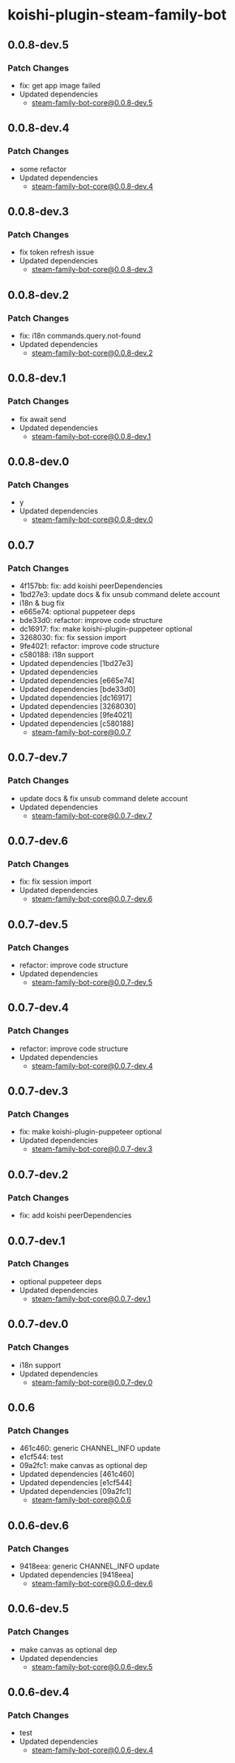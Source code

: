 # koishi-plugin-steam-family-bot

## 0.0.8-dev.5

### Patch Changes

- fix: get app image failed
- Updated dependencies
  - steam-family-bot-core@0.0.8-dev.5

## 0.0.8-dev.4

### Patch Changes

- some refactor
- Updated dependencies
  - steam-family-bot-core@0.0.8-dev.4

## 0.0.8-dev.3

### Patch Changes

- fix token refresh issue
- Updated dependencies
  - steam-family-bot-core@0.0.8-dev.3

## 0.0.8-dev.2

### Patch Changes

- fix: i18n commands.query.not-found
- Updated dependencies
  - steam-family-bot-core@0.0.8-dev.2

## 0.0.8-dev.1

### Patch Changes

- fix await send
- Updated dependencies
  - steam-family-bot-core@0.0.8-dev.1

## 0.0.8-dev.0

### Patch Changes

- y
- Updated dependencies
  - steam-family-bot-core@0.0.8-dev.0

## 0.0.7

### Patch Changes

- 4f157bb: fix: add koishi peerDependencies
- 1bd27e3: update docs & fix unsub command delete account
- i18n & bug fix
- e665e74: optional puppeteer deps
- bde33d0: refactor: improve code structure
- dc16917: fix: make koishi-plugin-puppeteer optional
- 3268030: fix: fix session import
- 9fe4021: refactor: improve code structure
- c580188: i18n support
- Updated dependencies [1bd27e3]
- Updated dependencies
- Updated dependencies [e665e74]
- Updated dependencies [bde33d0]
- Updated dependencies [dc16917]
- Updated dependencies [3268030]
- Updated dependencies [9fe4021]
- Updated dependencies [c580188]
  - steam-family-bot-core@0.0.7

## 0.0.7-dev.7

### Patch Changes

- update docs & fix unsub command delete account
- Updated dependencies
  - steam-family-bot-core@0.0.7-dev.7

## 0.0.7-dev.6

### Patch Changes

- fix: fix session import
- Updated dependencies
  - steam-family-bot-core@0.0.7-dev.6

## 0.0.7-dev.5

### Patch Changes

- refactor: improve code structure
- Updated dependencies
  - steam-family-bot-core@0.0.7-dev.5

## 0.0.7-dev.4

### Patch Changes

- refactor: improve code structure
- Updated dependencies
  - steam-family-bot-core@0.0.7-dev.4

## 0.0.7-dev.3

### Patch Changes

- fix: make koishi-plugin-puppeteer optional
- Updated dependencies
  - steam-family-bot-core@0.0.7-dev.3

## 0.0.7-dev.2

### Patch Changes

- fix: add koishi peerDependencies

## 0.0.7-dev.1

### Patch Changes

- optional puppeteer deps
- Updated dependencies
  - steam-family-bot-core@0.0.7-dev.1

## 0.0.7-dev.0

### Patch Changes

- i18n support
- Updated dependencies
  - steam-family-bot-core@0.0.7-dev.0

## 0.0.6

### Patch Changes

- 461c460: generic CHANNEL_INFO update
- e1cf544: test
- 09a2fc1: make canvas as optional dep
- Updated dependencies [461c460]
- Updated dependencies [e1cf544]
- Updated dependencies [09a2fc1]
  - steam-family-bot-core@0.0.6

## 0.0.6-dev.6

### Patch Changes

- 9418eea: generic CHANNEL_INFO update
- Updated dependencies [9418eea]
  - steam-family-bot-core@0.0.6-dev.6

## 0.0.6-dev.5

### Patch Changes

- make canvas as optional dep
- Updated dependencies
  - steam-family-bot-core@0.0.6-dev.5

## 0.0.6-dev.4

### Patch Changes

- test
- Updated dependencies
  - steam-family-bot-core@0.0.6-dev.4
